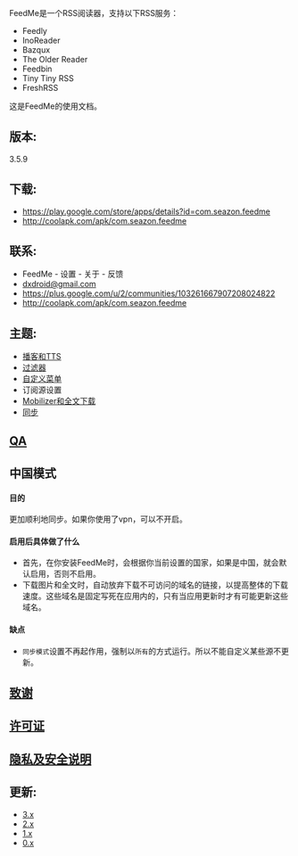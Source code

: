FeedMe是一个RSS阅读器，支持以下RSS服务：
- Feedly
- InoReader
- Bazqux
- The Older Reader
- Feedbin
- Tiny Tiny RSS
- FreshRSS

这是FeedMe的使用文档。

## 版本:
3.5.9

## 下载:
- https://play.google.com/store/apps/details?id=com.seazon.feedme
- http://coolapk.com/apk/com.seazon.feedme

## 联系:
- FeedMe - 设置 - 关于 - 反馈
- dxdroid@gmail.com
- https://plus.google.com/u/2/communities/103261667907208024822
- http://coolapk.com/apk/com.seazon.feedme

## 主题:

- <a href="https://github.com/seazon/FeedMe/blob/master/doc/zh/podcast_tts.md">播客和TTS</a>
- <a href="https://github.com/seazon/FeedMe/blob/master/doc/zh/filter.md">过滤器</a>
- <a href="https://github.com/seazon/FeedMe/blob/master/doc/zh/customize_menus.md">自定义菜单</a>
- 订阅源设置
- <a href="https://github.com/seazon/FeedMe/blob/master/doc/zh/mobilizer.md">Mobilizer和全文下载</a>
- <a href="https://github.com/seazon/FeedMe/blob/master/doc/zh/sync.md">同步</a>

## <a href="https://github.com/seazon/FeedMe/blob/master/doc/en/qa.md">QA</a>

## 中国模式
#### 目的
更加顺利地同步。如果你使用了vpn，可以不开启。
#### 启用后具体做了什么
- 首先，在你安装FeedMe时，会根据你当前设置的国家，如果是中国，就会默认启用，否则不启用。
- 下载图片和全文时，自动放弃下载不可访问的域名的链接，以提高整体的下载速度。这些域名是固定写死在应用内的，只有当应用更新时才有可能更新这些域名。
#### 缺点
- `同步模式`设置不再起作用，强制以`所有`的方式运行。所以不能自定义某些源不更新。

## <a href="https://github.com/seazon/FeedMe/blob/master/doc/en/credits.md">致谢</a>

## <a href="https://github.com/seazon/FeedMe/blob/master/doc/en/licenses.md">许可证</a>

## <a href="https://github.com/seazon/FeedMe/blob/master/doc/privacy_and_security.md">隐私及安全说明</a>

## 更新:

- <a href="https://github.com/seazon/FeedMe/blob/master/doc/zh/patches.md">3.x</a>
- <a href="https://github.com/seazon/FeedMe/blob/master/doc/en/patches_2.x.md">2.x</a>
- <a href="https://github.com/seazon/FeedMe/blob/master/doc/en/patches_1.x.md">1.x</a>
- <a href="https://github.com/seazon/FeedMe/blob/master/doc/en/patches_0.x.md">0.x</a>
